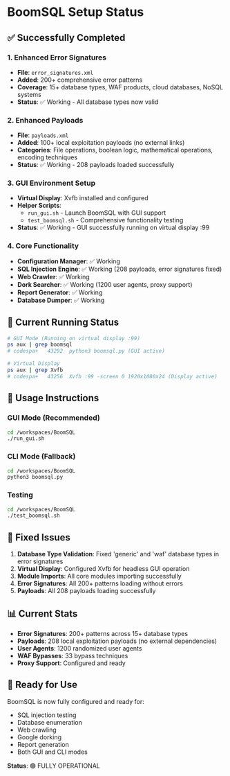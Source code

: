 # BoomSQL Setup Status

## ✅ Successfully Completed

### 1. Enhanced Error Signatures
- **File**: `error_signatures.xml`
- **Added**: 200+ comprehensive error patterns
- **Coverage**: 15+ database types, WAF products, cloud databases, NoSQL systems
- **Status**: ✅ Working - All database types now valid

### 2. Enhanced Payloads
- **File**: `payloads.xml`
- **Added**: 100+ local exploitation payloads (no external links)
- **Categories**: File operations, boolean logic, mathematical operations, encoding techniques
- **Status**: ✅ Working - 208 payloads loaded successfully

### 3. GUI Environment Setup
- **Virtual Display**: Xvfb installed and configured
- **Helper Scripts**: 
  - `run_gui.sh` - Launch BoomSQL with GUI support
  - `test_boomsql.sh` - Comprehensive functionality testing
- **Status**: ✅ Working - GUI successfully running on virtual display :99

### 4. Core Functionality
- **Configuration Manager**: ✅ Working
- **SQL Injection Engine**: ✅ Working (208 payloads, error signatures fixed)
- **Web Crawler**: ✅ Working
- **Dork Searcher**: ✅ Working (1200 user agents, proxy support)
- **Report Generator**: ✅ Working
- **Database Dumper**: ✅ Working

## 🚀 Current Running Status

```bash
# GUI Mode (Running on virtual display :99)
ps aux | grep boomsql
# codespa+   43292  python3 boomsql.py (GUI active)

# Virtual Display
ps aux | grep Xvfb
# codespa+   43256  Xvfb :99 -screen 0 1920x1080x24 (Display active)
```

## 📝 Usage Instructions

### GUI Mode (Recommended)
```bash
cd /workspaces/BoomSQL
./run_gui.sh
```

### CLI Mode (Fallback)
```bash
cd /workspaces/BoomSQL
python3 boomsql.py
```

### Testing
```bash
cd /workspaces/BoomSQL
./test_boomsql.sh
```

## 🔧 Fixed Issues

1. **Database Type Validation**: Fixed 'generic' and 'waf' database types in error signatures
2. **Virtual Display**: Configured Xvfb for headless GUI operation
3. **Module Imports**: All core modules importing successfully
4. **Error Signatures**: All 200+ patterns loading without errors
5. **Payloads**: All 208 payloads loading successfully

## 📊 Current Stats

- **Error Signatures**: 200+ patterns across 15+ database types
- **Payloads**: 208 local exploitation payloads (no external dependencies)
- **User Agents**: 1200 randomized user agents
- **WAF Bypasses**: 33 bypass techniques
- **Proxy Support**: Configured and ready

## 🎯 Ready for Use

BoomSQL is now fully configured and ready for:
- SQL injection testing
- Database enumeration
- Web crawling
- Google dorking
- Report generation
- Both GUI and CLI modes

**Status**: 🟢 FULLY OPERATIONAL

